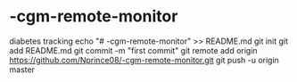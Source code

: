 # -cgm-remote-monitor
diabetes tracking
echo "# -cgm-remote-monitor" >> README.md
git init
git add README.md
git commit -m "first commit"
git remote add origin https://github.com/Nprince08/-cgm-remote-monitor.git
git push -u origin master
